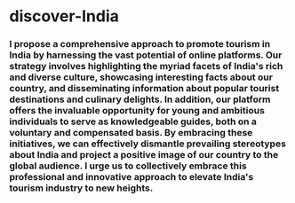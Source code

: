 # discover-India
### I propose a comprehensive approach to promote tourism in India by harnessing the vast potential of online platforms. Our strategy involves highlighting the myriad facets of India's rich and diverse culture, showcasing interesting facts about our country, and disseminating information about popular tourist destinations and culinary delights. In addition, our platform offers the invaluable opportunity for young and ambitious individuals to serve as knowledgeable guides, both on a voluntary and compensated basis. By embracing these initiatives, we can effectively dismantle prevailing stereotypes about India and project a positive image of our country to the global audience. I urge us to collectively embrace this professional and innovative approach to elevate India's tourism industry to new heights.
